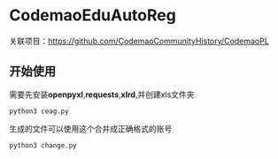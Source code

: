 # CodemaoEduAutoReg

关联项目：https://github.com/CodemaoCommunityHistory/CodemaoPL

## 开始使用

需要先安装**openpyxl**,**requests**,**xlrd**,并创建xls文件夹

`python3 ceag.py`

生成的文件可以使用这个合并成正确格式的账号

`python3 change.py`